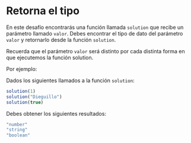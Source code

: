 # Retorna el tipo

En este desafío encontrarás una función llamada ```solution``` que recibe un parámetro llamado ```valor```. Debes encontrar el tipo de dato del parámetro ```valor``` y retornarlo desde la función ```solution```.

Recuerda que el parámetro ```valor``` será distinto por cada distinta forma en que ejecutemos la función solution.

Por ejemplo:

Dados los siguientes llamados a la función ```solution```:

```js
solution(1)
solution("Dieguillo")
solution(true)
```

Debes obtener los siguientes resultados:

```js
"number"
"string"
"boolean"
```